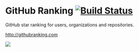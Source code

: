 # GitHub Ranking [![Build Status](https://travis-ci.org/k0kubun/github-ranking.svg?branch=master)](https://travis-ci.org/k0kubun/github-ranking)

GitHub star ranking for users, organizations and repositories.

http://githubranking.com

[![](http://i.gyazo.com/c737a76774886f59ba73215c01e5d053.png)](http://githubranking.com)
